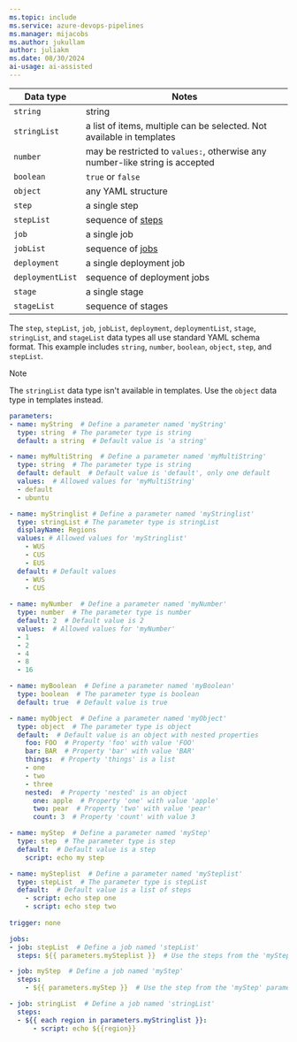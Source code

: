 ```yaml
---
ms.topic: include
ms.service: azure-devops-pipelines
ms.manager: mijacobs
ms.author: jukullam
author: juliakm
ms.date: 08/30/2024
ai-usage: ai-assisted
---
```


| Data type | Notes |
|-----------|-------|
| `string` | string
| `stringList` | a list of items, multiple can be selected. Not available in templates
| `number` | may be restricted to `values:`, otherwise any number-like string is accepted
| `boolean` | `true` or `false`
| `object` | any YAML structure
| `step` | a single step
| `stepList` | sequence of [steps](/azure/devops/pipelines/yaml-schema/steps)
| `job` | a single job
| `jobList` | sequence of [jobs](/azure/devops/pipelines/yaml-schema/jobs-job)
| `deployment` | a single deployment job
| `deploymentList` | sequence of deployment jobs
| `stage` | a single stage
| `stageList` | sequence of stages

The `step`, `stepList`, `job`, `jobList`, `deployment`, `deploymentList`, `stage`, `stringList`, and `stageList` data types all use standard YAML schema format. This example includes `string`, `number`, `boolean`, `object`, `step`, and `stepList`. 

> [!NOTE]
> The `stringList` data type isn't available in templates. Use the `object` data type in templates instead.

```yaml
parameters:
- name: myString  # Define a parameter named 'myString'
  type: string  # The parameter type is string
  default: a string  # Default value is 'a string'

- name: myMultiString  # Define a parameter named 'myMultiString'
  type: string  # The parameter type is string
  default: default  # Default value is 'default', only one default
  values:  # Allowed values for 'myMultiString'
  - default  
  - ubuntu  

- name: myStringlist # Define a parameter named 'myStringlist'
  type: stringList # The parameter type is stringList
  displayName: Regions
  values: # Allowed values for 'myStringlist'
    - WUS
    - CUS
    - EUS
  default: # Default values
    - WUS
    - CUS
    
- name: myNumber  # Define a parameter named 'myNumber'
  type: number  # The parameter type is number
  default: 2  # Default value is 2
  values:  # Allowed values for 'myNumber'
  - 1  
  - 2  
  - 4  
  - 8  
  - 16  

- name: myBoolean  # Define a parameter named 'myBoolean'
  type: boolean  # The parameter type is boolean
  default: true  # Default value is true

- name: myObject  # Define a parameter named 'myObject'
  type: object  # The parameter type is object
  default:  # Default value is an object with nested properties
    foo: FOO  # Property 'foo' with value 'FOO'
    bar: BAR  # Property 'bar' with value 'BAR'
    things:  # Property 'things' is a list
    - one  
    - two  
    - three  
    nested:  # Property 'nested' is an object
      one: apple  # Property 'one' with value 'apple'
      two: pear  # Property 'two' with value 'pear'
      count: 3  # Property 'count' with value 3

- name: myStep  # Define a parameter named 'myStep'
  type: step  # The parameter type is step
  default:  # Default value is a step
    script: echo my step 

- name: mySteplist  # Define a parameter named 'mySteplist'
  type: stepList  # The parameter type is stepList
  default:  # Default value is a list of steps
    - script: echo step one  
    - script: echo step two  
    
trigger: none  

jobs: 
- job: stepList  # Define a job named 'stepList'
  steps: ${{ parameters.mySteplist }}  # Use the steps from the 'mySteplist' parameter

- job: myStep  # Define a job named 'myStep'
  steps:
    - ${{ parameters.myStep }}  # Use the step from the 'myStep' parameter

- job: stringList  # Define a job named 'stringList'
  steps:
  - ${{ each region in parameters.myStringlist }}:
      - script: echo ${{region}}
```
